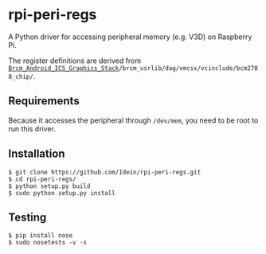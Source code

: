# rpi-peri-regs

A Python driver for accessing peripheral memory (e.g. V3D) on Raspberry Pi.

The register definitions are derived from
<code>[Brcm_Android_ICS_Graphics_Stack](https://docs.broadcom.com/docs/12358546)/brcm_usrlib/dag/vmcsx/vcinclude/bcm2708_chip/</code>.

## Requirements

Because it accesses the peripheral through `/dev/mem`, you need to be root to
run this driver.


## Installation

```
$ git clone https://github.com/Idein/rpi-peri-regs.git
$ cd rpi-peri-regs/
$ python setup.py build
$ sudo python setup.py install
```


## Testing

```
$ pip install nose
$ sudo nosetests -v -s
```
